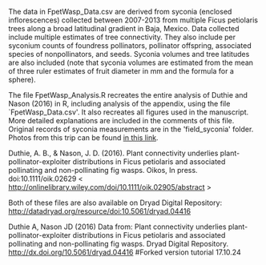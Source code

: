 The data in FpetWasp_Data.csv are derived from syconia (enclosed inflorescences) collected between 2007-2013 from multiple Ficus petiolaris trees along a broad latitudinal gradient in Baja, Mexico. Data collected include multiple estimates of tree connectivity. They also include per syconium counts of foundress pollinators, pollinator offspring, associated species of nonpollinators, and seeds. Syconia volumes and tree latitudes are also included (note that syconia volumes are estimated from the mean of three ruler estimates of fruit diameter in mm and the formula for a sphere).

The file FpetWasp_Analysis.R recreates the entire analysis of Duthie and Nason (2016) in R, including analysis of the appendix, using the file `FpetWasp_Data.csv'. It also recreates all figures used in the manuscript. More detailed explanations are included in the comments of this file. Original records of syconia measurements are in the 'field_syconia' folder. Photos from this trip can be found [in this link](https://www.dropbox.com/sh/2cmwnkdxd6m6g88/AADed_Y8mMnsRD8HmAi591nLa?dl=0).

Duthie, A. B., & Nason, J. D. (2016). Plant connectivity underlies plant-pollinator-exploiter distributions in Ficus petiolaris and associated pollinating and non-pollinating fig wasps. Oikos, In press. doi:10.1111/oik.02629 < http://onlinelibrary.wiley.com/doi/10.1111/oik.02905/abstract >

Both of these files are also available on Dryad Digital Repository: http://datadryad.org/resource/doi:10.5061/dryad.04416

Duthie A, Nason JD (2016) Data from: Plant connectivity underlies plant-pollinator-exploiter distributions in Ficus petiolaris and associated pollinating and non-pollinating fig wasps. Dryad Digital Repository. http://dx.doi.org/10.5061/dryad.04416 
#Forked version tutorial 17.10.24
